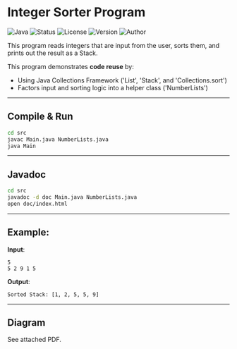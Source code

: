 # Integer Sorter Program 


![Java](https://img.shields.io/badge/Java-17%2B-blue)
![Status](https://img.shields.io/badge/Build-Passing-brightgreen)
![License](https://img.shields.io/badge/License-MIT-lightgrey)
![Version](https://img.shields.io/badge/Version-1.0-pink)
![Author](https://img.shields.io/badge/Author-Rylee%20Eliou-ffb6c1)



This program reads integers that are input
from the user, sorts them, and prints out the result as a Stack.  

This program demonstrates **code reuse** by:  
- Using Java Collections Framework ('List', 'Stack', and 'Collections.sort')  
- Factors input and sorting logic into a helper class ('NumberLists')

------ 

## Compile & Run
```bash
cd src  
javac Main.java NumberLists.java  
java Main
```
-----

## Javadoc
```bash
cd src  
javadoc -d doc Main.java NumberLists.java  
open doc/index.html
```
------

## Example:
**Input**:
```text
5  
5 2 9 1 5 
```

**Output**:
```text
Sorted Stack: [1, 2, 5, 5, 9]
```
-------

## Diagram

See attached PDF.
